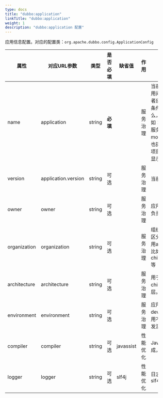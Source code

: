 ```yaml
---
type: docs
title: "dubbo:application"
linkTitle: "dubbo:application"
weight: 1
description: "dubbo:application 配置"
---
```


应用信息配置。对应的配置类：`org.apache.dubbo.config.ApplicationConfig`

| 属性 | 对应URL参数 | 类型 | 是否必填 | 缺省值 | 作用 | 描述 | 兼容性 |
| --- | --- | ---- | --- | --- | --- | --- | --- |
| name | application | string | <b>必填</b> | | 服务治理 | 当前应用名称，用于注册中心计算应用间依赖关系，注意：消费者和提供者应用名不要一样，此参数不是匹配条件，你当前项目叫什么名字就填什么，和提供者消费者角色无关，比如：kylin应用调用了morgan应用的服务，则kylin项目配成kylin，morgan项目配成morgan，可能kylin也提供其它服务给别人使用，但kylin项目永远配成kylin，这样注册中心将显示kylin依赖于morgan | 1.0.16以上版本 |
| version | application.version | string | 可选 | | 服务治理 | 当前应用的版本 | 2.2.0以上版本 |
| owner | owner | string | 可选 | | 服务治理 | 应用负责人，用于服务治理，请填写负责人公司邮箱前缀 | 2.0.5以上版本 |
| organization | organization | string | 可选 | | 服务治理 | 组织名称(BU或部门)，用于注册中心区分服务来源，此配置项建议不要使用autoconfig，直接写死在配置中，比如china,intl,itu,crm,asc,dw,aliexpress等 | 2.0.0以上版本 |
| architecture <br class="atl-forced-newline" /> | architecture <br class="atl-forced-newline" /> | string | 可选 | | 服务治理 | 用于服务分层对应的架构。如，intl、china。不同的架构使用不同的分层。 | 2.0.7以上版本 |
| environment | environment | string | 可选 | | 服务治理 | 应用环境，如：develop/test/product，不同环境使用不同的缺省值，以及作为只用于开发测试功能的限制条件 | 2.0.0以上版本 |
| compiler | compiler | string | 可选 | javassist | 性能优化 | Java字节码编译器，用于动态类的生成，可选：jdk或javassist | 2.1.0以上版本 |
| logger | logger | string | 可选 | slf4j | 性能优化 | 日志输出方式，可选：slf4j,jcl,log4j,log4j2,jdk | 2.2.0以上版本 | 
